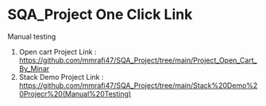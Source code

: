 # SQA_Project One Click Link

Manual testing 
1. Open cart Project
   Link : https://github.com/mmrafi47/SQA_Project/tree/main/Project_Open_Cart_By_Minar
2. Stack Demo Project
   Link : https://github.com/mmrafi47/SQA_Project/tree/main/Stack%20Demo%20Projecr%20(Manual%20Testing)

